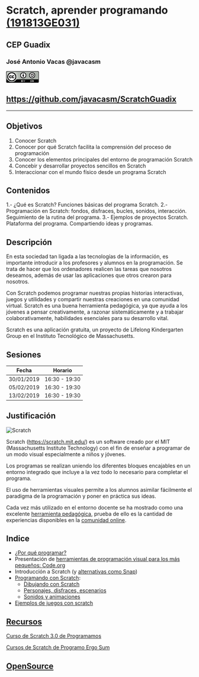 # Scratch, aprender programando [(191813GE031)](https://www.juntadeandalucia.es/educacion/secretariavirtual/consultaCEP/actividad/191813GE031/) 

## CEP Guadix

### José Antonio Vacas @javacasm

[![CCbySA](imagenes/CCbySQ_88x31.png)](./imagenes/Licencia_CC.png)

## https://github.com/javacasm/ScratchGuadix

* * * 


## Objetivos
1. Conocer Scratch
2. Conocer por qué Scratch facilita la comprensión del proceso de programación
3. Conocer los elementos principales del entorno de programación Scratch
4. Concebir y desarrollar proyectos sencillos en Scratch
5. Interaccionar con el mundo físico desde un programa Scratch

## Contenidos

1.- ¿Qué es Scratch? Funciones básicas del programa Scratch.
2.- Programación en Scratch: fondos, disfraces, bucles, sonidos, interacción. Seguimiento de la rutina del programa.
3.- Ejemplos de proyectos Scratch. Plataforma del programa. Compartiendo ideas y programas.

## Descripción

En esta sociedad tan ligada a las tecnologías de la información, es importante introducir a los profesores y alumnos en la programación. Se trata de hacer que los ordenadores realicen las tareas que nosotros deseamos, además de usar las aplicaciones que otros crearon para nosotros. 

Con Scratch podemos programar nuestras propias historias interactivas, juegos y utilidades y compartir nuestras creaciones en una comunidad virtual. Scratch es una buena herramienta pedagógica, ya que ayuda a los jóvenes a pensar creativamente, a razonar sistemáticamente y a trabajar colaborativamente, habilidades esenciales para su desarrollo vital. 

Scratch es una aplicación gratuita, un proyecto de Lifelong Kindergarten Group en el Instituto Tecnológico de Massachusetts.

## Sesiones

|Fecha|Horario|
|---|---|
|30/01/2019|16:30 - 19:30|
|05/02/2019|16:30 - 19:30|
|13/02/2019|16:30 -	19:30|

## Justificación

![Scratch](https://user-images.githubusercontent.com/3409578/37989797-68fd7784-31d2-11e8-9c54-93803943415e.png)


Scratch (https://scratch.mit.edu/) es un software creado por el MIT (Massachusetts Institute Technology) con el fin de enseñar a programar de un modo visual especialmente a niños y jóvenes.

Los programas se realizan uniendo los diferentes bloques encajables en un entorno integrado que incluye a la vez todo lo necesario para completar el programa.


El uso de herramientas visuales permite a los alumnos asimilar fácilmente el paradigma de la programación y poner en práctica sus ideas.

Cada vez más utilizado en el entorno docente se ha mostrado como una excelente [herramienta pedagógica](./contexto.md), prueba de ello es la cantidad de experiencias disponibles en la [comunidad online](https://scratch.mit.edu/explore/projects/all).

## Indice

* [¿Por qué programar?](./contexto.md)
* Presentación de [herramientas de programación visual para los más pequeños: Code.org](./Bloques.md)
* Introducción a Scratch (y [alternativas como Snap](./snap.md))
* [Programando con Scratch](./Scratch.md):
  * [Dibujando con Scratch](./Scratch.md#vamos-a-dibujar)
  * [Personajes, disfraces, escenarios](./Scratch.md#personaje)
  * [Sonidos y animaciones](./Scratch.md#sonido)
* [Ejemplos de juegos con scratch](./Ejemplos.md)


## [Recursos](./Recursos.md)

[Curso de Scratch 3.0 de Programamos](https://www.youtube.com/playlist?list=PL_nprC45Ob5vKfOf-F1754Ou5ZTsG73Qg)

[Cursos de Scratch de Programo Ergo Sum](https://www.programoergosum.com/cursos-online/scratch)

## [OpenSource](./opensource.md)


